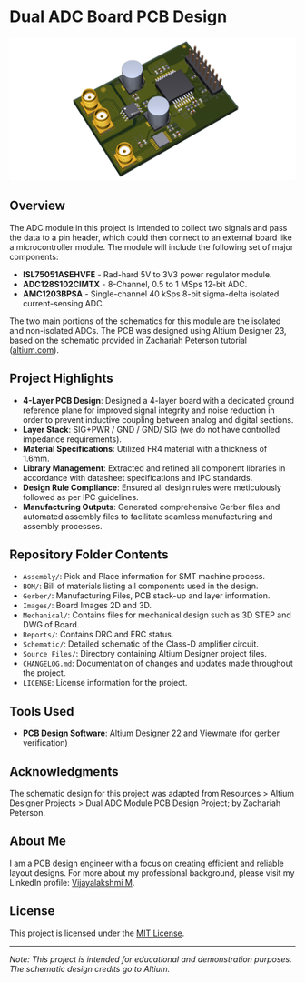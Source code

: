 # Dual ADC Board PCB Design
![Alt text](Images/3D.png)
## Overview
The ADC module in this project is intended to collect two signals and pass the data to a pin header, which could then connect to an external board like a microcontroller module. 
The module will include the following set of major components:
 - **ISL75051ASEHVFE** - Rad-hard 5V to 3V3 power regulator module.
 - **ADC128S102CIMTX** - 8-Channel, 0.5 to 1 MSps 12-bit ADC.
 - **AMC1203BPSA** - Single-channel 40 kSps 8-bit sigma-delta isolated current-sensing ADC.
 
The two main portions of the schematics for this module are the isolated and non-isolated ADCs.
The PCB was designed using Altium Designer 23, based on the schematic provided in Zachariah Peterson tutorial ([altium.com]([https://www.youtube.com/watch?v=wCYNTt5krDM&ab_channel=Phil%E2%80%99sLab](https://resources.altium.com/p/dual-adc-module-pcb-design-project#starting-the-adc-module))).

## Project Highlights

- **4-Layer PCB Design**: Designed a 4-layer board with a dedicated ground reference plane for improved signal integrity and noise reduction in order to prevent inductive coupling between analog and digital sections.
- **Layer Stack**: SIG+PWR / GND / GND/ SIG (we do not have controlled impedance requirements).
- **Material Specifications**: Utilized FR4 material with a thickness of 1.6mm.
- **Library Management**: Extracted and refined all component libraries in accordance with datasheet specifications and IPC standards.
- **Design Rule Compliance**: Ensured all design rules were meticulously followed as per IPC guidelines.
- **Manufacturing Outputs**: Generated comprehensive Gerber files and automated assembly files to facilitate seamless manufacturing and assembly processes.

## Repository Folder Contents

- `Assembly/`: Pick and Place information for SMT machine process.
- `BOM/`: Bill of materials listing all components used in the design.
- `Gerber/`: Manufacturing Files, PCB stack-up and layer information.
- `Images/`: Board Images 2D and 3D.
- `Mechanical/`: Contains files for mechanical design such as 3D STEP and DWG of Board.
- `Reports/`: Contains DRC and ERC status.
- `Schematic/`: Detailed schematic of the Class-D amplifier circuit.
- `Source Files/`: Directory containing Altium Designer project files.
- `CHANGELOG.md`: Documentation of changes and updates made throughout the project.
- `LICENSE`: License information for the project.

## Tools Used

- **PCB Design Software**: Altium Designer 22 and Viewmate (for gerber verification)

## Acknowledgments

The schematic design for this project was adapted from Resources > Altium Designer Projects > Dual ADC Module PCB Design Project; by Zachariah Peterson.
## About Me

I am a PCB design engineer with a focus on creating efficient and reliable layout designs. For more about my professional background, please visit my LinkedIn profile: [Vijayalakshmi M](https://www.linkedin.com/in/vijayalakshmi-m-542050314).

## License

This project is licensed under the [MIT License](LICENSE).

---

*Note: This project is intended for educational and demonstration purposes. The schematic design credits go to Altium.*
